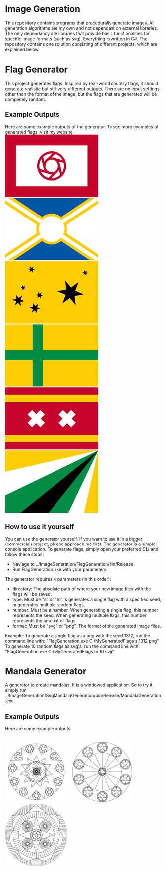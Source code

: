 # Image Generation
This repository contains programs that procedurally generate images. All generation algorithms are my own and not dependant on external libraries. The only dependancy are libraries that provide basic functionalities for specific image formats (such as svg). Everything is written in C#. The repository contains one solution consisting of different projects, which are explained below.

# Flag Generator
This project generates flags. Inspired by real-world country flags, it should generate realistic but still very different outputs. There are no input settings other than the format of the image, but the flags that are generated will be completely random.

## Example Outputs
Here are some example outputs of the generator. To see more examples of generated flags, visit [my website](http://psvacha.net/tenthousandflags.html).
<br/><img src="Screenshots/exampleFlag1.png" alt="exampleFlag1" height="200" />
<img src="Screenshots/exampleFlag2.png" alt="exampleFlag2" height="200" />
<img src="Screenshots/exampleFlag3.png" alt="exampleFlag3" height="200" />
<img src="Screenshots/exampleFlag4.png" alt="exampleFlag4" height="200" />
<img src="Screenshots/exampleFlag5.png" alt="exampleFlag5" height="200" />
<img src="Screenshots/exampleFlag6.png" alt="exampleFlag6" height="200" />

## How to use it yourself
You can use the generator yourself. If you want to use it in a bigger (commercial) project, please approach me first.
The generator is a simple console application. To generate flags, simply open your preferred CLI and follow these steps:
- Naviage to ../ImageGeneration/FlagGeneration/bin/Release
- Run FlagGeneration.exe with your parameters

The generator requires 4 parameters (in this order):
- directory: The absolute path of where your new image files with the flags will be saved.
- type: Must be "s" or "m". s generates a single flag with a specified seed, m generates multiple random flags.
- number: Must be a number. When generating a single flag, this number represents the seed. When generating multiple flags, this number represents the amount of flags.
- format: Must be "svg" or "png". The format of the generated image files.

Example:
To generate a single flag as a png with the seed 1312, run the command line with: "FlagGeneration.exe C:\MyGeneratedFlags s 1312 png"
To generate 10 random flags as svg's, run the command line with: "FlagGeneration.exe C:\MyGeneratedFlags m 10 svg"


# Mandala Generator
A generator to create mandalas. It is a windowed application. So to try it, simply run ../ImageGeneration/SvgMandalaGeneration/bin/Release/MandalaGeneration.exe

## Example Outputs
Here are some example outputs.

<br/><img src="Screenshots/exampleMandala1.png" alt="exampleMandala1" height="200" />
<img src="Screenshots/exampleMandala2.png" alt="exampleMandala2" height="200" />
<img src="Screenshots/exampleMandala3.png" alt="exampleMandala3" height="200" />